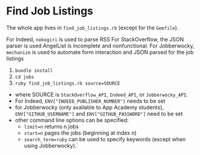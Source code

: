 # Find Job Listings

The whole app lives in `find_job_listings.rb` (except for the `Gemfile`).

For Indeed, `nokogiri` is used to parse RSS
For StackOverflow, the JSON parser is used
AngelList is incomplete and nonfunctional.
For Jobberwocky, `mechanize` is used to automate form interaction and JSON parsed for the job listings

1. `bundle install`
2. `cd jobs`
3. `ruby find_job_listings.rb source=SOURCE`  
  - where SOURCE is `StackOverflow_API`, `Indeed_API`, or `Jobberwocky_API`.
  - For Indeed, `ENV["INDEED_PUBLISHER_NUMBER"]` needs to be set
  - for Jobberwocky (only available to App Academy students), `ENV["GITHUB_USERNAME"]` and `ENV["GITHUB_PASSWORD"]` need to be set
  - other command line options can be specified:
    - `limit=n` returns n jobs
    - `start=n` pages the jobs (beginning at index n)
    - `search_term=ruby` can be used to specify keywords (except when using Jobberwocky).`